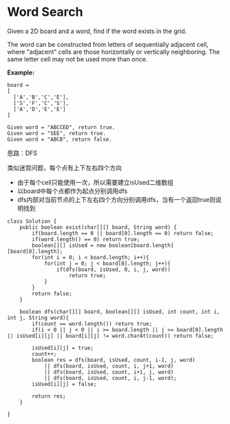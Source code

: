 # Word Search

Given a 2D board and a word, find if the word exists in the grid.

The word can be constructed from letters of sequentially adjacent cell, where "adjacent" cells are those horizontally or vertically neighboring. The same letter cell may not be used more than once.

**Example:**
```
board =
[
  ['A','B','C','E'],
  ['S','F','C','S'],
  ['A','D','E','E']
]

Given word = "ABCCED", return true.
Given word = "SEE", return true.
Given word = "ABCB", return false.
```

思路：DFS

类似迷宫问题，每个点有上下左右四个方向

* 由于每个cell只能使用一次，所以需要建立isUsed二维数组
* 以board中每个点都作为起点分别调用dfs
* dfs内部对当前节点的上下左右四个方向分别调用dfs，当有一个返回true则说明找到

```
class Solution {
    public boolean exist(char[][] board, String word) {
        if(board.length == 0 || board[0].length == 0) return false;
        if(word.length() == 0) return true;    
        boolean[][] isUsed = new boolean[board.length][board[0].length];
        for(int i = 0; i < board.length; i++){
            for(int j = 0; j < board[0].length; j++){
                if(dfs(board, isUsed, 0, i, j, word))
                    return true;
            }
        }
        return false;
    }
    
    boolean dfs(char[][] board, boolean[][] isUsed, int count, int i, int j, String word){
        if(count == word.length()) return true;
        if(i < 0 || j < 0 || i >= board.length || j >= board[0].length || isUsed[i][j] || board[i][j] != word.charAt(count)) return false;

        isUsed[i][j] = true;
        count++;
        boolean res = dfs(board, isUsed, count, i-1, j, word)
            || dfs(board, isUsed, count, i, j+1, word)
            || dfs(board, isUsed, count, i+1, j, word)
            || dfs(board, isUsed, count, i, j-1, word);
        isUsed[i][j] = false;
        
        return res;
    }
    
}
```
